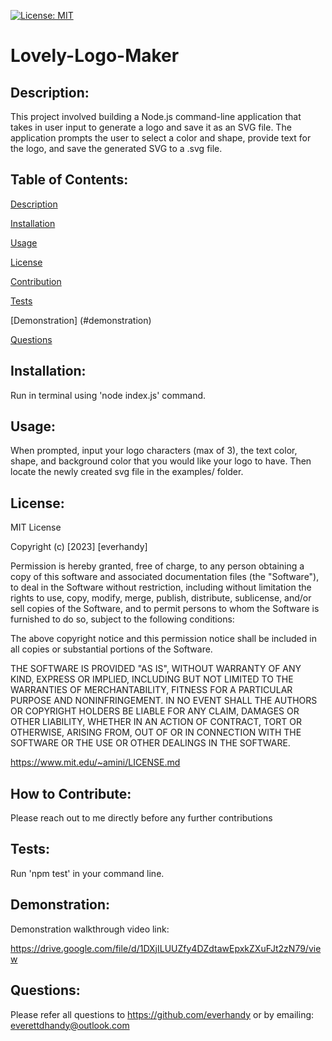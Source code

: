 [![License: MIT](https://img.shields.io/badge/License-MIT-yellow.svg)](https://opensource.org/licenses/MIT)
      
# Lovely-Logo-Maker
      
## Description:
      
This project involved building a Node.js command-line application that takes in user input to generate a logo and save it as an SVG file. The application prompts the user to select a color and shape, provide text for the logo, and save the generated SVG to a .svg file.
  
## Table of Contents:
  
[Description](#description)

[Installation](#installation)

[Usage](#usage)

[License](#license)

[Contribution](#contribution)

[Tests](#tests)

[Demonstration] (#demonstration)

[Questions](#questions)
  
## Installation:
  
Run in terminal using 'node index.js' command.
  
## Usage:
  
When prompted, input your logo characters (max of 3), the text color, shape, and background color that you would like your logo to have. Then locate the newly created svg file in the examples/ folder.
  
## License:
  
MIT License
    
Copyright (c) [2023] [everhandy]
                
Permission is hereby granted, free of charge, to any person obtaining a copy of this software and associated documentation files (the "Software"), to deal in the Software without restriction, including without limitation the rights to use, copy, modify, merge, publish, distribute, sublicense, and/or sell copies of the Software, and to permit persons to whom the Software is furnished to do so, subject to the following conditions:
                
The above copyright notice and this permission notice shall be included in all copies or substantial portions of the Software.
                
THE SOFTWARE IS PROVIDED "AS IS", WITHOUT WARRANTY OF ANY KIND, EXPRESS OR IMPLIED, INCLUDING BUT NOT LIMITED TO THE WARRANTIES OF MERCHANTABILITY, FITNESS FOR A PARTICULAR PURPOSE AND NONINFRINGEMENT. IN NO EVENT SHALL THE AUTHORS OR COPYRIGHT HOLDERS BE LIABLE FOR ANY CLAIM, DAMAGES OR OTHER LIABILITY, WHETHER IN AN ACTION OF CONTRACT, TORT OR OTHERWISE, ARISING FROM, OUT OF OR IN CONNECTION WITH THE SOFTWARE OR THE USE OR OTHER DEALINGS IN THE SOFTWARE.

https://www.mit.edu/~amini/LICENSE.md
  
## How to Contribute:
  
Please reach out to me directly before any further contributions
  
## Tests:
  
Run 'npm test' in your command line.

## Demonstration:

Demonstration walkthrough video link:

https://drive.google.com/file/d/1DXjILUUZfy4DZdtawEpxkZXuFJt2zN79/view
  
## Questions:

Please refer all questions to https://github.com/everhandy or by emailing: everettdhandy@outlook.com
